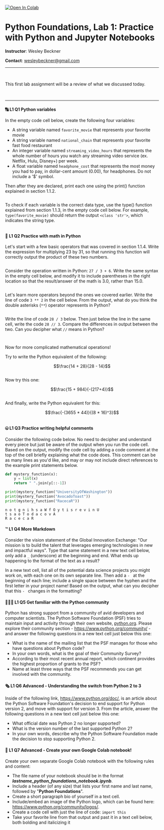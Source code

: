 <a href="https://colab.research.google.com/github/wesleybeckner/python_foundations/blob/main/notebooks/exercises/E1_Python_and_Jupyter.ipynb" target="_parent"><img src="https://colab.research.google.com/assets/colab-badge.svg" alt="Open In Colab"/></a>

# Python Foundations, Lab 1: Practice with Python and Jupyter Notebooks

**Instructor**: Wesley Beckner

**Contact**: wesleybeckner@gmail.com
<br>

---

<br>

This first lab assignment will be a review of what we discussed today.

<br>

---




#### 🔠 L1 Q1 Python variables

In the empty code cell below, create the following four variables:
- A string variable named `favorite_movie` that represents your favorite movie
- A string variable named `national_chain` that represents your favorite fast food restaurant
- An integer variable named `streaming_video_hours` that represents the whole number of hours you watch any streaming video service (ex. Netflix, Hulu, Disney+) per week.
- A float variable named `headphone_cost` that represents the most money you had to pay, in dollar-cent amount (0.00), for headphones. Do not include a '$' symbol.

Then after they are declared, print each one using the print() function explained in section 1.1.2.


```python

```

To check if each variable is the correct data type, use the type() function explained from section 1.1.3, in the empty code cell below. For example, `type(favorite_movie)` should return the output `<class 'str'>`, which indicates the string type.


```python

```

#### 🧮 L1 Q2 Practice with math in Python

Let's start with a few basic operators that was covered in section 1.1.4. Write the expression for multiplying 23 by 31, so that running this function will correctly output the product of these two numbers.


```python

```

Consider the operation written in Python: `27 / 3 + 6`. Write the same syntax in the empty cell below, and modify it to include parentheses in the right location so that the result/answer of the math is 3.0, rather than 15.0.


```python

```

Let's learn more operators beyond the ones we covered earlier. Write the line of code `3 ** 2` in the cell below. From the output, what do you think the double asterisks (`**`) operator represents in Python?


```python

```

Write the line of code `28 / 3` below. Then just below the line in the same cell, write the code `28 // 3`. Compare the differences in output between the two. Can you decipher what `//` means in Python?


```python

```


```python

```

Now for more complicated mathematical operations! 

Try to write the Python equivalent of the following:

$$\frac{14 + 28}{28 - 14}$$


```python

```

Now try this one:

$$\frac{15 + 984}{-(217+4)}$$


```python

```

And finally, write the Python equivalent for this:

$$\frac{-(3655 * 44)}{(8 * 16)^3}$$


```python

```

#### 🤐 L1 Q3 Practice writing helpful comments

Consider the following code below. No need to decipher and understand every piece but just be aware of the output when you run the code cell. Based on the output, modify the code cell by adding a code comment at the top of the cell briefly explaining what the code does. This comment can be as many lines as you'd like, and may or may not include direct references to the example print statements below.


```python
def mystery_function(x):
    y = list(x)
    return " ".join(y[::-1])

print(mystery_function("UniversityOfWashington"))
print(mystery_function("AvocadoToast"))
print(mystery_function("RacecaR"))
```

    n o t g n i h s a W f O y t i s r e v i n U
    t s a o T o d a c o v A
    R a c e c a R


#### ™️ L1 Q4 More Markdown

Consider the vision statement of the Global Innovation Exchange: "Our mission is to build the talent that leverages emerging technologies in new and impactful ways". Type that same statement in a new text cell below, only add a `_` (underscore) at the beginning and end. What ends up happening to the format of the text as a result?

In a new text cell, list all of the potential data science projects you might work on, with each one on its own separate line. Then add a `- ` at the beginning of each line; include a single space between the hyphen and the first letter in your project name! Based on the output, what can you decipher that this `- ` changes in the formatting?

#### 🧑‍🤝‍🧑 L1 Q5 Get familiar with the Python community

Python has strong support from a community of avid developers and computer scientists. The Python Software Foundation (PSF) tries to maintain input and activity through their own website, [python.org](https://). Please explore their community section - https://www.python.org/community/ - and answer the following questions in a new text cell just below this one:

- What is the name of the mailing list that the PSF manages for those who have questions about Python code?
- In your own words, what is the goal of their Community Survey?
- According to their most recent annual report, which continent provides the highest proportion of grants to the PSF?
- Name at least three ways that the PSF recommends you can get involved with the community.

#### 🗞️ L1 Q6 Advanced - Understanding the switch from Python 2 to 3

Inside of the following link, https://www.python.org/doc/, is an article about the Python Software Foundation's decision to end support for Python version 2, and move with support for version 3. From the article, answer the following questions in a new text cell just below this one:

- What official date was Python 2 no longer supported?
- What is the version number of the last supported Python 2?
- In your own words, describe why the Python Software Foundation made the decision to stop supporting Python 2.

#### 📓 L1 Q7 Advanced - Create your own Google Colab notebook!

Create your own separate Google Colab notebook with the following rules and content:

- The file name of your notebook should be in the format ***lastname_python_foundations_notebook.ipynb***.
- Include a header (of any size) that lists your first name and last name, followed by "**Python Foundations**".
- Create a short paragraph bio of yourself in a text cell.
- Include/embed an image of the Python logo, which can be found here: https://www.python.org/community/logos/.
- Create a code cell with just the line of code: `import this`
- Take your favorite line from that output and past it in a text cell below, both bolding and italicizing it

